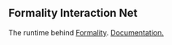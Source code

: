 ## Formality Interaction Net

The runtime behind [Formality](https://github.com/moonad/formality). [Documentation.](https://github.com/moonad/formality-core/wiki/Formality-Interaction-Net)
